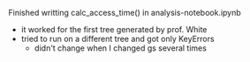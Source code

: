 Finished writting calc_access_time() in analysis-notebook.ipynb
- it worked for the first tree generated by prof. White
- tried to run on a different tree and got only KeyErrors
    - didn't change when I changed gs several times

